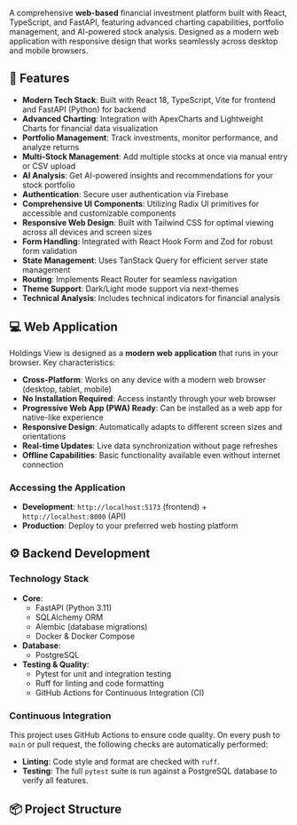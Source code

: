 A comprehensive **web-based** financial investment platform built with React, TypeScript, and FastAPI, featuring advanced charting capabilities, portfolio management, and AI-powered stock analysis. Designed as a modern web application with responsive design that works seamlessly across desktop and mobile browsers.

## 🚀 Features

- **Modern Tech Stack**: Built with React 18, TypeScript, Vite for frontend and FastAPI (Python) for backend
- **Advanced Charting**: Integration with ApexCharts and Lightweight Charts for financial data visualization
- **Portfolio Management**: Track investments, monitor performance, and analyze returns
- **Multi-Stock Management**: Add multiple stocks at once via manual entry or CSV upload
- **AI Analysis**: Get AI-powered insights and recommendations for your stock portfolio
- **Authentication**: Secure user authentication via Firebase
- **Comprehensive UI Components**: Utilizing Radix UI primitives for accessible and customizable components
- **Responsive Web Design**: Built with Tailwind CSS for optimal viewing across all devices and screen sizes
- **Form Handling**: Integrated with React Hook Form and Zod for robust form validation
- **State Management**: Uses TanStack Query for efficient server state management
- **Routing**: Implements React Router for seamless navigation
- **Theme Support**: Dark/Light mode support via next-themes
- **Technical Analysis**: Includes technical indicators for financial analysis

## 💻 Web Application

Holdings View is designed as a **modern web application** that runs in your browser. Key characteristics:

- **Cross-Platform**: Works on any device with a modern web browser (desktop, tablet, mobile)
- **No Installation Required**: Access instantly through your web browser
- **Progressive Web App (PWA) Ready**: Can be installed as a web app for native-like experience
- **Responsive Design**: Automatically adapts to different screen sizes and orientations
- **Real-time Updates**: Live data synchronization without page refreshes
- **Offline Capabilities**: Basic functionality available even without internet connection

### Accessing the Application
- **Development**: `http://localhost:5173` (frontend) + `http://localhost:8000` (API)
- **Production**: Deploy to your preferred web hosting platform

## ⚙️ Backend Development

### Technology Stack
- **Core**:
  - FastAPI (Python 3.11)
  - SQLAlchemy ORM
  - Alembic (database migrations)
  - Docker & Docker Compose
- **Database**:
  - PostgreSQL
- **Testing & Quality**:
  - Pytest for unit and integration testing
  - Ruff for linting and code formatting
  - GitHub Actions for Continuous Integration (CI)

### Continuous Integration
This project uses GitHub Actions to ensure code quality. On every push to `main` or pull request, the following checks are automatically performed:
- **Linting**: Code style and format are checked with `ruff`.
- **Testing**: The full `pytest` suite is run against a PostgreSQL database to verify all features.

## 📦 Project Structure